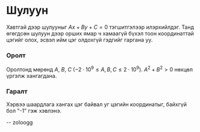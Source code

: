 Шулуун
======
Хавтгай дээр шулууныг $Ax + By + C = 0$ тэгшитгэлээр илэрхийлдэг. Танд өгөгдсөн
шулуун дээр орших ямар ч хамаагүй бүхэл тоон координаттай цэгийг олох, эсвэл ийм
цэг олдохгүй гэдгийг гаргана уу.


### Оролт
Оролтонд мөрөнд $A$, $B$, $C$ ($-2·10^9 ≤ A, B, C ≤ 2·10^9$). $A^2 + B^2 > 0$
нөхцөл үргэлж хангагдана.


### Гаралт
Хэрвээ шаардлага хангах цэг байвал уг цэгийн координатыг, байхгүй бол "-1" гэж
хэвлэнэ.

-- zoloogg
